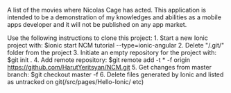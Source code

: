 A list of the movies where Nicolas Cage has acted. This application is intended to be a demonstration of my knowledges and abilities as a mobile apps developer and it will not be published on any app market.

Use the following instructions to clone this project:
	1. Start a new Ionic project with:
		$ionic start NCM tutorial --type=ionic-angular
	2. Delete "/.git/" folder from the project
	3. Initiate an empty repository for the project with:
		$git init .
	4. Add remote repository:
		$git remote add -t \* -f origin https://github.com/HarutYeritsyan/NCM.git
	5. Get changes from master branch:
		$git checkout master -f
	6. Delete files generated by Ionic and listed as untracked on git(/src/pages/Hello-Ionic/ etc)
